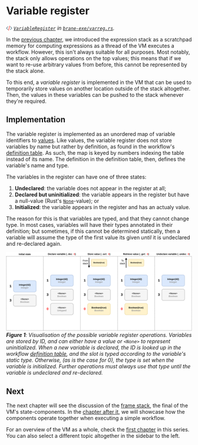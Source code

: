 # Variable register
_<img src="../../assets/img/source.png" alt="source" width="16" style="margin-top: 3px; margin-bottom: -3px;"/> [`VariableRegister`](https://wiki.enablingpersonalizedinterventions.nl/docs/brane_exe/varreg/struct.VariableRegister.html) in [`brane-exe/varreg.rs`](https://wiki.enablingpersonalizedinterventions.nl/docs/src/brane_exe/varreg.rs.html#27-30)._

In the [previous chapter](./stack.md), we introduced the expression stack as a scratchpad memory for computing expressions as a thread of the VM executes a workflow. However, this isn't always suitable for all purposes. Most notably, the stack only allows operations on the top values; this means that if we want to re-use arbitrary values from before, this cannot be represented by the stack alone.

To this end, a _variable register_ is implemented in the VM that can be used to temporarily store values on another location outside of the stack altogether. Then, the values in these variables can be pushed to the stack whenever they're required.


## Implementation
The variable register is implemented as an unordered map of variable identifiers to [values](./stack.md#values-and-fullvalues). Like values, the variable register does not store variables by name but rather by definition, as found in the workflow's [definition table](../../spec/wir/schema.md#the-symtable). As such, the map is keyed by numbers indexing the table instead of its name. The definition in the definition table, then, defines the variable's name and type.

The variables in the register can have one of three states:
1. **Undeclared**: the variable does not appear in the register at all;
2. **Declared but uninitialized**: the variable appears in the register but have a null-value (Rust's [`None`](https://doc.rust-lang.org/std/option/enum.Option.html#variant.None)-value); or
3. **Initialized**: the variable appears in the register and has an actualy value.

The reason for this is that variables are typed, and that they cannot change type. In most cases, variables will have their types annotated in their definition; but sometimes, if this cannot be determined statically, then a variable will assume the type of the first value its given _until_ it is undeclared and re-declared again.

![Visualisation of variable register operations](../../assets/diagrams/VarReg.png)  
_**Figure 1**: Visualisation of the possible variable register operations. Variables are stored by ID, and can either have a value or `<None>` to represent uninitialized. When a new variable is declared, the ID is looked up in the workflow [definition table](../../spec/wir/schema.md#the-symtable), and the slot is typed according to the variable's static type. Otherwise, (as is the case for 0), the type is set when the variable is initialized. Further operations must always use that type until the variable is undeclared and re-declared._


## Next
The next chapter will see the discussion of the [frame stack](./frame_stack.md), the final of the VM's state-components. In the [chapter after it](./showcase.md), we will showcase how the components operate together when executing a simple workflow.

For an overview of the VM as a whole, check the [first chapter](./overview.md) in this series. You can also select a different topic altogether in the sidebar to the left.
